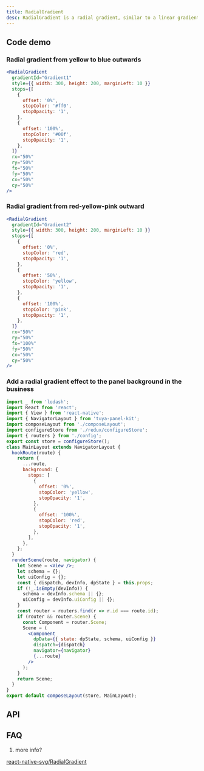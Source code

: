 ```yaml
---
title: RadialGradient
desc: RadialGradient is a radial gradient, similar to a linear gradient, except that it diverges and draws a gradient from a point.
---
```


## Code demo

### Radial gradient from yellow to blue outwards

```jsx
<RadialGradient
  gradientId="Gradient1"
  style={{ width: 300, height: 200, marginLeft: 10 }}
  stops={[
    {
      offset: '0%',
      stopColor: '#ff0',
      stopOpacity: '1',
    },
    {
      offset: '100%',
      stopColor: '#00f',
      stopOpacity: '1',
    },
  ]}
  rx="50%"
  ry="50%"
  fx="50%"
  fy="50%"
  cx="50%"
  cy="50%"
/>
```

### Radial gradient from red-yellow-pink outward

```jsx
<RadialGradient
  gradientId="Gradient2"
  style={{ width: 300, height: 200, marginLeft: 10 }}
  stops={[
    {
      offset: '0%',
      stopColor: 'red',
      stopOpacity: '1',
    },
    {
      offset: '50%',
      stopColor: 'yellow',
      stopOpacity: '1',
    },
    {
      offset: '100%',
      stopColor: 'pink',
      stopOpacity: '1',
    },
  ]}
  rx="50%"
  ry="50%"
  fx="100%"
  fy="50%"
  cx="50%"
  cy="50%"
/>
```

### Add a radial gradient effect to the panel background in the business

```jsx
import _ from 'lodash';
import React from 'react';
import { View } from 'react-native';
import { NavigatorLayout } from 'tuya-panel-kit';
import composeLayout from './composeLayout';
import configureStore from './redux/configureStore';
import { routers } from './config';
export const store = configureStore();
class MainLayout extends NavigatorLayout {
  hookRoute(route) {
    return {
      ...route,
      background: {
        stops: [
          {
            offset: '0%',
            stopColor: 'yellow',
            stopOpacity: '1',
          },
          {
            offset: '100%',
            stopColor: 'red',
            stopOpacity: '1',
          },
        ],
      },
    };
  }
  renderScene(route, navigator) {
    let Scene = <View />;
    let schema = {};
    let uiConfig = {};
    const { dispatch, devInfo, dpState } = this.props;
    if (!_.isEmpty(devInfo)) {
      schema = devInfo.schema || {};
      uiConfig = devInfo.uiConfig || {};
    }
    const router = routers.find(r => r.id === route.id);
    if (router && router.Scene) {
      const Component = router.Scene;
      Scene = (
        <Component
          dpData={{ state: dpState, schema, uiConfig }}
          dispatch={dispatch}
          navigator={navigator}
          {...route}
        />
      );
    }
    return Scene;
  }
}
export default composeLayout(store, MainLayout);
```

## API

<API name="RadialGradientProps"></API>

## FAQ

1. more info?

[react-native-svg/RadialGradient](https://github.com/react-native-community/react-native-svg#radialgradient)
